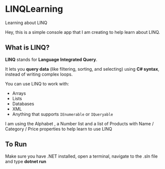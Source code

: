 # LINQLearning

Learning about LINQ

Hey, this is a simple console app that I am creating to help learn about LINQ.

## What is LINQ?

**LINQ** stands for **Language Integrated Query**.

It lets you **query data** (like filtering, sorting, and selecting) using **C# syntax**, instead of writing complex loops.

You can use LINQ to work with:

- Arrays
- Lists
- Databases
- XML
- Anything that supports `IEnumerable` or `IQueryable`

I am using the Alphabet , a Number list and a list of Products with Name / Category / Price properties to help learn to use LINQ

## To Run

Make sure you have .NET installed, open a terminal, navigate to the .sln file and type **dotnet run**

